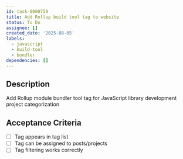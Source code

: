 ```yaml
---
id: task-0000759
title: Add Rollup build tool tag to website
status: To Do
assignee: []
created_date: '2025-08-05'
labels:
  - javascript
  - build-tool
  - bundler
dependencies: []
---
```


## Description

Add Rollup module bundler tool tag for JavaScript library development project categorization

## Acceptance Criteria

- [ ] Tag appears in tag list
- [ ] Tag can be assigned to posts/projects
- [ ] Tag filtering works correctly
